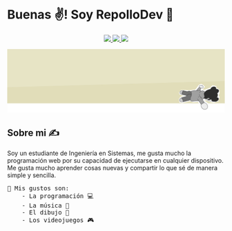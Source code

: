 # Buenas ✌️! Soy <b>RepolloDev</b> 🥬

<p align="center">
    <a href="https://www.youtube.com/@RepolloDev">
        <img src="https://img.shields.io/badge/YouTube-%23FF0000.svg?style=for-the-badge&logo=YouTube&logoColor=white"/>
    </a>
    <a href="https://www.tiktok.com/@repollodev">
        <img src="https://img.shields.io/badge/TikTok-%23000000.svg?style=for-the-badge&logo=TikTok&logoColor=white"/>
    </a>
    <a href="https://www.linkedin.com/in/repollodev/">
        <img src="https://img.shields.io/badge/linkedin-%230077B5.svg?style=for-the-badge&logo=linkedin&logoColor=white"/>
    </a>
</p>

![](./assets/Group.png)

## Sobre mi ✍️

Soy un estudiante de Ingeniería en Sistemas, me gusta
mucho la programación web por su capacidad de ejecutarse
en cualquier dispositivo. Me gusta mucho aprender cosas
nuevas y compartir lo que sé de manera simple y sencilla. </br>

<pre>
👻 Mis gustos son:
    - La programación 💻
    - La música 🎸
    - El dibujo 🎨
    - Los videojuegos 🎮
</pre>